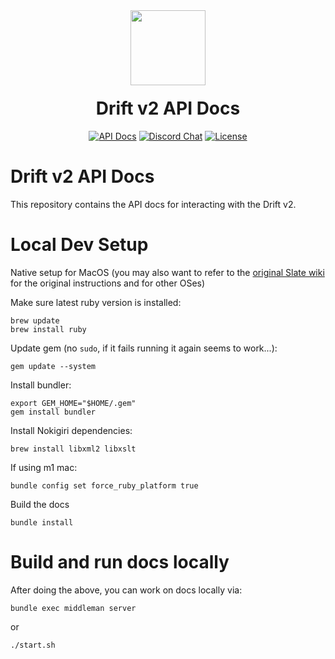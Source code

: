 <div align="center">
  <img height="120x" src="https://uploads-ssl.webflow.com/611580035ad59b20437eb024/616f97a42f5637c4517d0193_Logo%20(1)%20(1).png" />

  <h1 style="margin-top:20px;">Drift v2 API Docs</h1>

  <p>
    <a href="https://drift-labs.github.io/v2-teacher"><img alt="API Docs" src="https://img.shields.io/badge/docs-tutorials-blueviolet" /></a>
    <a href="https://discord.com/channels/849494028176588802/878700556904980500"><img alt="Discord Chat" src="https://img.shields.io/discord/889577356681945098?color=blueviolet" /></a>
    <a href="https://opensource.org/licenses/Apache-2.0"><img alt="License" src="https://img.shields.io/github/license/project-serum/anchor?color=blueviolet" /></a>
  </p>
</div>

# Drift v2 API Docs

This repository contains the API docs for interacting with the Drift v2.

# Local Dev Setup

Native setup for MacOS (you may also want to refer to the [original Slate wiki](https://github.com/slatedocs/slate/wiki/Using-Slate-Natively) for the original instructions and for other OSes)



Make sure latest ruby version is installed:
```
brew update
brew install ruby
```

Update gem (no `sudo`, if it fails running it again seems to work...):
```
gem update --system
```

Install bundler:
```
export GEM_HOME="$HOME/.gem"
gem install bundler
```

Install Nokigiri dependencies:
```
brew install libxml2 libxslt
```


If using m1 mac:
```
bundle config set force_ruby_platform true
```

Build the docs
```
bundle install
```

# Build and run docs locally

After doing the above, you can work on docs locally via:
```
bundle exec middleman server
```

or

```
./start.sh
```
